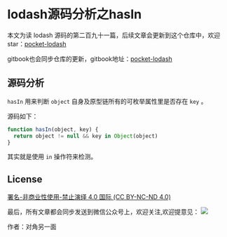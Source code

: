 # lodash源码分析之hasIn

本文为读 lodash 源码的第二百九十一篇，后续文章会更新到这个仓库中，欢迎 star：[pocket-lodash](https://github.com/yeyuqiudeng/pocket-lodash)

gitbook也会同步仓库的更新，gitbook地址：[pocket-lodash](https://www.gitbook.com/book/yeyuqiudeng/pocket-lodash/details)

## 源码分析

`hasIn` 用来判断 `object` 自身及原型链所有的可枚举属性里是否存在 `key` 。

源码如下：

```javascript
function hasIn(object, key) {
  return object != null && key in Object(object)
}
```

其实就是使用 `in` 操作符来检测。

## License 

[署名-非商业性使用-禁止演绎 4.0 国际 (CC BY-NC-ND 4.0)](http://creativecommons.org/licenses/by-nc-nd/4.0/)

最后，所有文章都会同步发送到微信公众号上，欢迎关注,欢迎提意见：  ![](https://raw.githubusercontent.com/yeyuqiudeng/resource/master/images/qrcode_front-end-article.jpg) 

作者：对角另一面 